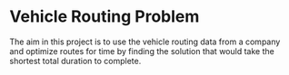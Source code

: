 # Vehicle Routing Problem
 The aim in this project is to use the vehicle routing data from a company and optimize routes for time by finding the solution that would take the shortest total duration to complete. 
